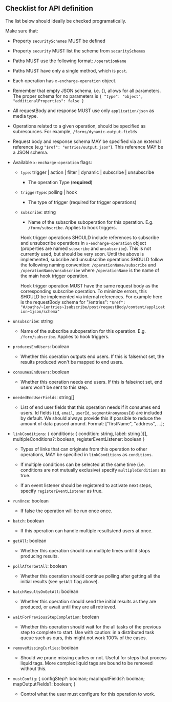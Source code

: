 ## Checklist for API definition

The list below should ideally be checked programatically.

Make sure that:

- Property `securitySchemes` MUST be defined
- Property `security` MUST list the scheme from `securitySchemes`
- Paths MUST use the following format: `/operationName`
- Paths MUST have only a single method, which is `post`.
- Each operation has `x-encharge-operation` object.
- Remember that empty JSON schema, i.e. {}, allows for all parameters.
  The proper schema for no parameters is
  `{ "type": "object", "additionalProperties": false }`
- All requestBody and response MUST use only `application/json` as media type.
- Operations related to a given operation, should be specified as
  subresources. For example, `/forms/dynamic-output-fields`
- Request body and response schema MAY be specified via an external reference
  (e.g `"$ref": "entries/output.json"`). This reference MAY be a JSON schema.
- Available `x-encharge-operation` flags:

  - `type`: trigger | action | filter | dynamic | subscribe | unsubscribe

    - The operation Type (**required**)

  - `triggerType`: polling | hook

    - The type of trigger (required for trigger operations)

  - `subscribe`: string

    - Name of the subscribe suboperation for this operation. E.g. `/form/subscribe`. Applies to hook triggers.

    Hook trigger operations SHOULD include references to subscribe
    and unsubscribe operations in `x-encharge-operation` object
    (properties are named `subscribe` and `unsubscribe`). This is not currently
    used, but should be very soon. Until the above is implemented, subcribe and
    unsubscribe operations SHOULD follow the following naming convention:
    `/operationName/subscribe` and `/operationName/unsubscribe` where
    `/operationName` is the name of the main hook trigger operation.

    Hook trigger operation MUST have the same request body as the
    corresponding subscribe operation. To minimize errors, this SHOULD be
    implemented via internal references. For example here is the requestBody schema
    for "/entries":
    `"$ref": "#/paths/~1entries~1subscribe/post/requestBody/content/application~1json/schema"`

* `unsubscribe`: string

  - Name of the subscribe suboperation for this operation. E.g. `/form/subscribe`. Applies to hook triggers.

* `producesEndUsers`: boolean

  - Whether this operation outputs end users. If this is false/not set, the results produced won't be mapped to end users.

* `consumesEndUsers`: boolean

  - Whether this operation needs end users. If this is false/not set, end users won't be sent to this step.

* `neededEndUserFields`: string[]

  - List of end user fields that this operation needs if it consumes end users. Id fields (`id`, `email`, `userId`, `segmentAnonymousId`) are included by default. We should always provide this if possible to reduce the amount of data passed around. Format: ["firstName", "address", ...];

* `linkConditions`: { conditions: { condition: string, label: string }[], multipleConditions?: boolean, registerEventListener: boolean }

  - Types of links that can originate from this operation to other operations, MAY be specified in `linkConditions` as `conditions`.

  - If multiple conditions can be selected at the same time (i.e. conditions are not mutually exclusive) specify `multipleConditions` as true.

  - If an event listener should be registered to activate next steps, specify `registerEventListener` as true.

* `runOnce`: boolean

  - If false the operation will be run once once.

* `batch`: boolean

  - If this operation can handle multiple results/end users at once.

* `getAll`: boolean

  - Whether this operation should run multiple times until it stops producing results.

* `pollAfterGetAll`: boolean

  - Whether this operation should continue polling after getting all the initial results (see `getAll` flag above).

* `batchResultsOnGetAll`: boolean

  - Whether this operation should send the initial results as they are produced, or await until they are all retrieved.

* `waitForPreviousStepCompletion`: boolean

  - Whether this operation should wait for the all tasks of the previous step to complete to start. Use with caution: in a distributed task queue such as ours, this might not work 100% of the cases.

* `removeMissingCurlies`: boolean

  - Should we prune missing curlies or not. Useful for steps that process liquid tags. More complex liquid tags are bound to be removed without this.

* `mustConfig`: {
  configStep?: boolean;
  mapInputFields?: boolean;
  mapOutputFields?: boolean;
  }
  - Control what the user must configure for this operation to work.
